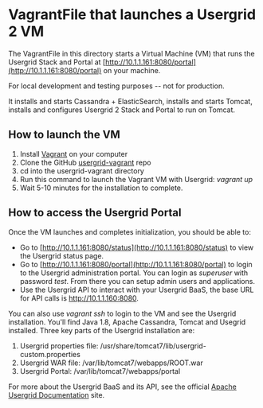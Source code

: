 # VagrantFile that launches a Usergrid 2 VM

The VagrantFile in this directory starts a Virtual Machine (VM) that runs the 
Usergrid Stack and Portal at [http://10.1.1.161:8080/portal](http://10.1.1.161:8080/portal) on your machine.

For local development and testing purposes -- not for production.

It installs and starts Cassandra + ElasticSearch, installs and starts Tomcat, installs and configures Usergrid 2 Stack and Portal to run on Tomcat. 

## How to launch the VM

1. Install [Vagrant](https://www.vagrantup.com/) on your computer
2. Clone the GitHub [usergrid-vagrant](https://github.com/snoopdave/usergrid-vagrant) repo
3. cd into the usergrid-vagrant directory
4. Run this command to launch the Vagrant VM with Usergrid: *vagrant up*
5. Wait 5-10 minutes for the installation to complete.

## How to access the Usergrid Portal

Once the VM launches and completes initialization, you should be able to:

* Go to [http://10.1.1.161:8080/status](http://10.1.1.161:8080/status) to view the Usergrid status page.
* Go to [http://10.1.1.161:8080/portal](http://10.1.1.161:8080/portal) to login to the Usergrid administration portal. You can login as *superuser* with password *test*. From there you can setup admin users and applications. 
* Use the Usergrid API to interact with your Usergrid BaaS, the base URL for API calls is http://10.1.1.160:8080. 

You can also use *vagrant ssh* to login to the VM and see the Usergrid installation. You'll find Java 1.8, Apache Cassandra, Tomcat and Usegrid installed. Three key parts of the Usergrid installation are:

1. Usergrid properties file: /usr/share/tomcat7/lib/usergrid-custom.properties
2. Usergrid WAR file: /var/lib/tomcat7/webapps/ROOT.war
3. Usergrid Portal: /var/lib/tomcat7/webapps/portal

For more about the Usergrid BaaS and its API, see the official [Apache Usergrid Documentation](http://usergrid.apache.org/docs/) site.


